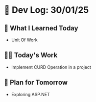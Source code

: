 # 📝 Dev Log: 30/01/25

## 📌 What I Learned Today

- Unit Of Work

## 👨‍💻 Today's Work

- Implement CURD Operation in a project

## 📝 Plan for Tomorrow

- Exploring ASP.NET
